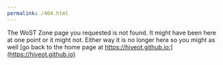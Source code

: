 ```yaml
---
permalink: /404.html
---
```

The WoST Zone page you requested is not found. It might have been here at one point or it might not. Either way it is no longer here so you might as well [go back to the home page at https://hiveot.github.io:](https://hiveot.github.io)

